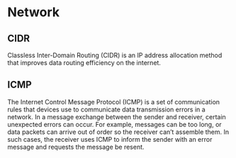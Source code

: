# Network


## CIDR

Classless Inter-Domain Routing (CIDR) is an IP address allocation method that improves data routing efficiency on the internet.

## ICMP

The Internet Control Message Protocol (ICMP) is a set of communication rules that devices use to communicate data transmission errors in a network. In a message exchange between the sender and receiver, certain unexpected errors can occur. For example, messages can be too long, or data packets can arrive out of order so the receiver can’t assemble them. In such cases, the receiver uses ICMP to inform the sender with an error message and requests the message be resent.


